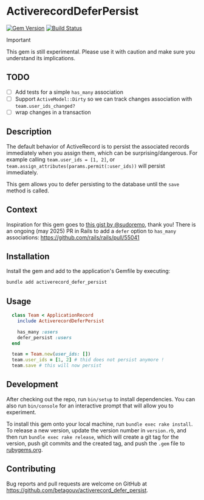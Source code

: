 # ActiverecordDeferPersist

[![Gem Version](https://badge.fury.io/rb/activerecord_defer_persist.svg)](https://badge.fury.io/rb/activerecord_defer_persist)
[![Build Status](https://github.com/betagouv/activerecord_defer_persist/actions/workflows/ci.yml/badge.svg)](https://github.com/betagouv/activerecord_defer_persist/actions)

> [!IMPORTANT]
> This gem is still experimental. Please use it with caution and make sure you understand its implications.

## TODO

- [ ] Add tests for a simple `has_many` association
- [ ] Support `ActiveModel::Dirty` so we can track changes association with `team.user_ids_changed?`
- [ ] wrap changes in a transaction

## Description

The default behavior of ActiveRecord is to persist the associated records immediately when you assign them, which can be surprising/dangerous.
For example calling `team.user_ids = [1, 2]`, or `team.assign_attributes(params.permit(:user_ids))` will persist immediately.

This gem allows you to defer persisting to the database until the `save` method is called.

## Context

Inspiration for this gem goes to [this gist by @sudoremo](https://gist.github.com/sudoremo/4204e399e547ff7e3afdd0d89a5aaf3e), thank you!
There is an ongoing (may 2025) PR in Rails to add a `defer` option to `has_many` associations: https://github.com/rails/rails/pull/55041

## Installation

Install the gem and add to the application's Gemfile by executing:

```bash
bundle add activerecord_defer_persist
```

## Usage

```ruby
  class Team < ApplicationRecord
    include ActiverecordDeferPersist

    has_many :users
    defer_persist :users
  end

  team = Team.new(user_ids: [])
  team.user_ids = [1, 2] # thid does not persist anymore !
  team.save # this will now persist
```

## Development

After checking out the repo, run `bin/setup` to install dependencies. You can also run `bin/console` for an interactive prompt that will allow you to experiment.

To install this gem onto your local machine, run `bundle exec rake install`. To release a new version, update the version number in `version.rb`, and then run `bundle exec rake release`, which will create a git tag for the version, push git commits and the created tag, and push the `.gem` file to [rubygems.org](https://rubygems.org).

## Contributing

Bug reports and pull requests are welcome on GitHub at https://github.com/betagouv/activerecord_defer_persist.
